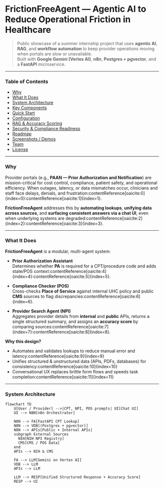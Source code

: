 # FrictionFreeAgent — Agentic AI to Reduce Operational Friction in Healthcare

> Public showcase of a summer internship project that uses **agentic AI**, **RAG**, and **workflow automation** to keep provider operations moving when portals are slow or unavailable.  
> Built with **Google Gemini (Vertex AI)**, **n8n**, **Postgres + pgvector**, and a **FastAPI** microservice.

---

### Table of Contents
- [Why](#why)
- [What It Does](#what-it-does)
- [System Architecture](#system-architecture)
- [Key Components](#key-components)
- [Quick Start](#quick-start)
- [Configuration](#configuration)
- [RAG & Accuracy Scoring](#rag--accuracy-scoring)
- [Security & Compliance Readiness](#security--compliance-readiness)
- [Roadmap](#roadmap)
- [Screenshots / Demos](#screenshots--demos)
- [Team](#team)
- [License](#license)

---

### Why

Provider portals (e.g., **PAAN — Prior Authorization and Notification**) are mission-critical for cost control, compliance, patient safety, and operational efficiency. When outages, latency, or data mismatches occur, clinicians and staff face delays, denials, and frustration:contentReference[oaicite:0]{index=0}:contentReference[oaicite:1]{index=1}.  

**FrictionFreeAgent** addresses this by **automating lookups**, **unifying data across sources**, and **surfacing consistent answers via a chat UI**, even when underlying systems are degraded:contentReference[oaicite:2]{index=2}:contentReference[oaicite:3]{index=3}.

---

### What It Does

**FrictionFreeAgent** is a modular, multi-agent system:

- **Prior Authorization Assistant**  
  Determines whether **PA** is required for a CPT/procedure code and adds state/POS context:contentReference[oaicite:4]{index=4}:contentReference[oaicite:5]{index=5}.

- **Compliance Checker (POS)**  
  Cross-checks **Place of Service** against internal UHC policy and public **CMS** sources to flag discrepancies:contentReference[oaicite:6]{index=6}.

- **Provider Search Agent (NPI)**  
  Aggregates provider details from **internal** and **public** APIs, returns a single structured summary, and assigns an **accuracy score** by comparing sources:contentReference[oaicite:7]{index=7}:contentReference[oaicite:8]{index=8}.

**Why this design?**  
- Automates and validates lookups to reduce manual error and latency:contentReference[oaicite:9]{index=9}  
- Unifies structured & unstructured data (APIs, PDFs, databases) for consistency:contentReference[oaicite:10]{index=10}  
- Conversational UX replaces brittle form flows and speeds task completion:contentReference[oaicite:11]{index=11}  

---

### System Architecture

```mermaid
flowchart TD
    U[User / Provider] -->|CPT, NPI, POS prompts| UI[Chat UI]
    UI --> N8N[n8n Orchestrator]

    N8N --> FA[FastAPI CPT Lookup]
    N8N --> VDB[(Postgres + pgvector)]
    N8N --> APIs[Public + Internal APIs]
    subgraph External Sources
      NIH[NIH NPI Registry]
      CMS[CMS / POS Data]
    end
    APIs --> NIH & CMS

    FA --> LLM[Gemini on Vertex AI]
    VDB --> LLM
    APIs --> LLM

    LLM --> RESP[Unified Structured Response + Accuracy Score]
    RESP --> UI
